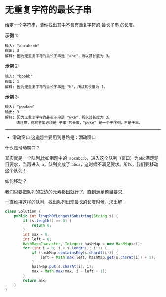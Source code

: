 # 无重复字符的最长子串

给定一个字符串，请你找出其中不含有重复字符的 最长子串 的长度。

**示例** 1:

```
输入: "abcabcbb"
输出: 3 
解释: 因为无重复字符的最长子串是 "abc"，所以其长度为 3。
```

**示例** 2:

```
输入: "bbbbb"
输出: 1
解释: 因为无重复字符的最长子串是 "b"，所以其长度为 1。
```

**示例** 3:

```
输入: "pwwkew"
输出: 3
解释: 因为无重复字符的最长子串是 "wke"，所以其长度为 3。
     请注意，你的答案必须是 子串 的长度，"pwke" 是一个子序列，不是子串。
```

---



* 滑动窗口
这道题主要用到思路是：滑动窗口

什么是滑动窗口？

其实就是一个队列,比如例题中的` abcabcbb`，进入这个队列（窗口）为` abc `满足题目要求，当再进入` a`，队列变成了 `abca`，这时候不满足要求。所以，我们要移动这个队列！

如何移动？

我们只要把队列的左边的元素移出就行了，直到满足题目要求！

一直维持这样的队列，找出队列出现最长的长度时候，求出解！


```java
class Solution {
    public int lengthOfLongestSubstring(String s) {
        if (s.length() == 0) {
            return 0;
        }
        int max = 0;
        int left = 0;
        HashMap<Character, Integer> hashMap = new HashMap<>();
        for (int i = 0; i < s.length(); i++) {
            if (hashMap.containsKey(s.charAt(i))) {
                left = Math.max(left, hashMap.get(s.charAt(i)) + 1);
            }
            hashMap.put(s.charAt(i), i);
            max = Math.max(max, i - left + 1);
        }
        return max;
    }
}
```


